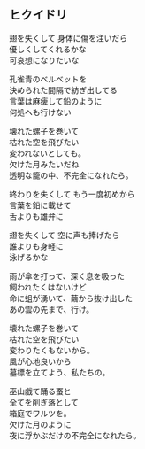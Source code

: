 ## ヒクイドリ

翅を失くして 身体に傷を注いだら  
優しくしてくれるかな  
可哀想になりたいな

孔雀青のベルベットを  
決められた間隔で紡ぎ出してる  
言葉は麻痺して鉛のように  
何処へも行けない  

壊れた螺子を巻いて  
枯れた空を飛びたい  
変われないとしても。  
欠けた月みたいだね  
透明な籠の中、不完全になれたら。  

終わりを失くして もう一度初めから  
言葉を鉛に載せて  
舌よりも雄弁に  

翅を失くして 空に声も捧げたら  
誰よりも身軽に  
泳げるかな

雨が傘を打って、深く息を吸った  
飼われたくはないけど  
命に蛆が湧いて、繭から抜け出した  
あの雲の先まで、行け。  

壊れた螺子を巻いて  
枯れた空を飛びたい  
変わりたくもないから。  
風が心地良いから  
墓標を立てよう、私たちの。  

巫山戯て踊る蚕と  
全てを削ぎ落として  
箱庭でワルツを。  
欠けた月のように  
夜に浮かぶだけの不完全になれたら。

